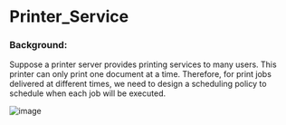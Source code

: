 # Printer_Service

<h3>Background:</h3>
Suppose a printer server provides printing services to many users. This printer can only print one document at a time. Therefore, for print jobs delivered at different times, we need to design a scheduling policy to schedule when each job will be executed.

![image](https://user-images.githubusercontent.com/65885110/208244868-21941d97-13b2-41aa-9481-4b1d2a4d1e33.png)
